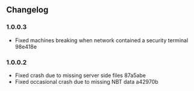 ## Changelog

### 1.0.0.3
* Fixed machines breaking when network contained a security terminal 98e418e

### 1.0.0.2
* Fixed crash due to missing server side files 87a5abe
* Fixed occasional crash due to missing NBT data a42970b
